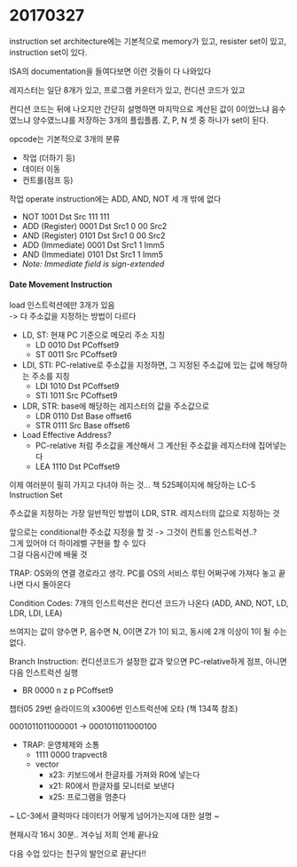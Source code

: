 20170327
===

instruction set architecture에는 기본적으로 memory가 있고, resister set이 있고, instruction set이 있다.

ISA의 documentation을 들여다보면 이런 것들이 다 나와있다

레지스터는 일단 8개가 있고, 프로그램 카운터가 있고, 컨디션 코드가 있고

컨디션 코드는 뒤에 나오지만 간단히 설명하면 마지막으로 계산된 값이 0이었느냐 음수였느냐 양수였느냐를 저장하는 3개의 플립플롭. Z, P, N 셋 중 하나가 set이 된다.

opcode는 기본적으로 3개의 분류

- 작업 (더하기 등)
- 데이터 이동
- 컨트롤(점프 등)

작업 operate instruction에는 ADD, AND, NOT 세 개 밖에 없다

- NOT 1001 Dst Src 111 111
- ADD (Register) 0001 Dst Src1 0 00 Src2
- AND (Register) 0101 Dst Src1 0 00 Src2
- ADD (Immediate) 0001 Dst Src1 1 Imm5
- AND (Immediate) 0101 Dst Src1 1 Imm5
 - *Note: Immediate field is sign-extended*

#### Date Movement Instruction  
load 인스트럭션에만 3개가 있음  
-> 다 주소값을 지정하는 방법이 다르다

- LD, ST: 현재 PC 기준으로 메모리 주소 지칭
	- LD 0010 Dst PCoffset9
	- ST 0011 Src PCoffset9
- LDI, STI: PC-relative로 주소값을 지정하면, 그 지정된 주소값에 있는 값에 해당하는 주소를 지칭
	- LDI 1010 Dst PCoffset9
	- STI 1011 Src PCoffset9
- LDR, STR: base에 해당하는 레지스터의 값을 주소값으로
	- LDR 0110 Dst Base offset6
	- STR 0111 Src Base offset6
- Load Effective Address?
	- PC-relative 처럼 주소값을 계산해서 그 계산된 주소값을 레지스터에 집어넣는다
	- LEA 1110 Dst PCoffset9

이제 여러분이 필히 가지고 다녀야 하는 것... 책 525페이지에 해당하는 LC-5 Instruction Set

주소값을 지정하는 가장 일반적인 방법이 LDR, STR. 레지스터의 값으로 지정하는 것

앞으로는 conditional한 주소값 지정을 할 것 -> 그것이 컨트롤 인스트럭션..?  
그게 있어야 더 하이레벨 구현을 할 수 있다  
그걸 다음시간에 배울 것

TRAP: OS와의 연결 경로라고 생각. PC를 OS의 서비스 루틴 어쩌구에 가져다 놓고 끝나면 다시 돌아온다

Condition Codes: 7개의 인스트럭션은 컨디션 코드가 나온다 (ADD, AND, NOT, LD, LDR, LDI, LEA)

쓰여지는 값이 양수면 P, 음수면 N, 0이면 Z가 1이 되고, 동시에 2개 이상이 1이 될 수는 없다.

Branch Instruction: 컨디션코드가 설정한 값과 맞으면 PC-relative하게 점프, 아니면 다음 인스트럭션 실행

- BR 0000 n z p PCoffset9

챕터05 29번 슬라이드의 x3006번 인스트럭션에 오타 (책 134쪽 참조)

0001011011000001 -> 0001011011000100

- TRAP: 운영체제와 소통
	- 1111 0000 trapvect8
	- vector
		- x23: 키보드에서 한글자를 가져와 R0에 넣는다
		- x21: R0에서 한글자를 모니터로 보낸다
		- x25: 프로그램을 멈춘다

~ LC-3에서 클럭마다 데이터가 어떻게 넘어가는지에 대한 설명 ~

현재시각 16시 30분.. 겨수님 저희 언제 끝나요

다음 수업 있다는 친구의 발언으로 끝난다!!
